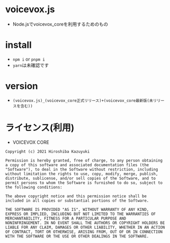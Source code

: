 # voicevox.js
- Node.jsでvoicevox_coreを利用するためのもの
# install
- `npm i` or `pnpm i`
- `yarn`は未確認です
# version
- `(voicevox.js)_(voicevox_core正式リリース)+(voicevox_core最新版(未リリースを含む))`
# ライセンス(利用)
- VOICEVOX CORE
```
Copyright (c) 2021 Hiroshiba Kazuyuki

Permission is hereby granted, free of charge, to any person obtaining
a copy of this software and associated documentation files (the
"Software"), to deal in the Software without restriction, including
without limitation the rights to use, copy, modify, merge, publish,
distribute, sublicense, and/or sell copies of the Software, and to
permit persons to whom the Software is furnished to do so, subject to
the following conditions:

The above copyright notice and this permission notice shall be
included in all copies or substantial portions of the Software.

THE SOFTWARE IS PROVIDED "AS IS", WITHOUT WARRANTY OF ANY KIND,
EXPRESS OR IMPLIED, INCLUDING BUT NOT LIMITED TO THE WARRANTIES OF
MERCHANTABILITY, FITNESS FOR A PARTICULAR PURPOSE AND
NONINFRINGEMENT. IN NO EVENT SHALL THE AUTHORS OR COPYRIGHT HOLDERS BE
LIABLE FOR ANY CLAIM, DAMAGES OR OTHER LIABILITY, WHETHER IN AN ACTION
OF CONTRACT, TORT OR OTHERWISE, ARISING FROM, OUT OF OR IN CONNECTION
WITH THE SOFTWARE OR THE USE OR OTHER DEALINGS IN THE SOFTWARE.
```
